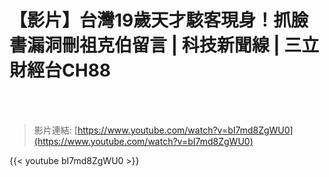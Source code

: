 # 【影片】台灣19歲天才駭客現身！抓臉書漏洞刪祖克伯留言 | 科技新聞線 | 三立財經台CH88

<!--more-->
<!--275-->
<br><br/>

>影片連結: [https://www.youtube.com/watch?v=bI7md8ZgWU0](https://www.youtube.com/watch?v=bI7md8ZgWU0)

{{< youtube bI7md8ZgWU0 >}}
